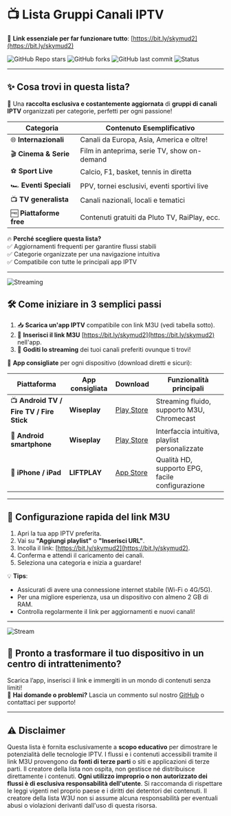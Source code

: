 # 📺 Lista Gruppi Canali IPTV

🔗 **Link essenziale per far funzionare tutto**: [https://bit.ly/skymud2](https://bit.ly/skymud2)

![GitHub Repo stars](https://img.shields.io/github/stars/simud2/simud?style=social)
![GitHub forks](https://img.shields.io/github/forks/simud2/simud?style=social)
![GitHub last commit](https://img.shields.io/github/last-commit/simud2/simud)
![Status](https://img.shields.io/badge/status-updating-brightgreen)

---

## ✨ Cosa trovi in questa lista?

🎯 Una **raccolta esclusiva e costantemente aggiornata** di **gruppi di canali IPTV** organizzati per categorie, perfetti per ogni passione!  

| Categoria             | Contenuto Esemplificativo                     |
|-----------------------|----------------------------------------------|
| 🌐 **Internazionali**  | Canali da Europa, Asia, America e oltre!     |
| 🎬 **Cinema & Serie**  | Film in anteprima, serie TV, show on-demand  |
| ⚽️ **Sport Live**     | Calcio, F1, basket, tennis in diretta        |
| 🏎️ **Eventi Speciali**| PPV, tornei esclusivi, eventi sportivi live |
| 📺 **TV generalista**  | Canali nazionali, locali e tematici         |
| 🆓 **Piattaforme free**| Contenuti gratuiti da Pluto TV, RaiPlay, ecc.|

🔥 **Perché scegliere questa lista?**  
✅ Aggiornamenti frequenti per garantire flussi stabili  
✅ Categorie organizzate per una navigazione intuitiva  
✅ Compatibile con tutte le principali app IPTV  

---

![Streaming](https://media.giphy.com/media/v1.Y2lkPTc5MGI3NjExcGJoM3VsOTk2NWsyc2hraGg3d2pmcGpvdmpqeW1qM3d1MGU4NDZ3cCZlcD12MV9naWZzX3NlYXJjaCZjdD1n/1AibDuFkF8cKhZpDfX/giphy.gif)

## 🛠️ Come iniziare in 3 semplici passi

1. 📥 **Scarica un'app IPTV** compatibile con link M3U (vedi tabella sotto).  
2. 🔗 **Inserisci il link M3U** [https://bit.ly/skymud2](https://bit.ly/skymud2) nell'app.  
3. 🎉 **Goditi lo streaming** dei tuoi canali preferiti ovunque ti trovi!  

🎯 **App consigliate** per ogni dispositivo (download diretti e sicuri):  

| Piattaforma                     | App consigliata       | Download | Funzionalità principali |
|---------------------------------|-----------------------|----------|-------------------------|
| 📺 **Android TV / Fire TV / Fire Stick** | **Wiseplay** | [Play Store](https://play.google.com/store/apps/details?id=com.wiseplay) | Streaming fluido, supporto M3U, Chromecast |
| 📲 **Android smartphone**        | **Wiseplay**          | [Play Store](https://play.google.com/store/apps/details?id=com.wiseplay) | Interfaccia intuitiva, playlist personalizzate |
| 🍎 **iPhone / iPad**            | **LIFTPLAY**          | [App Store](https://apps.apple.com/it/app/liftplay-stream-video-player/id1557001663) | Qualità HD, supporto EPG, facile configurazione |

---

## 🚀 Configurazione rapida del link M3U

1. Apri la tua app IPTV preferita.  
2. Vai su **"Aggiungi playlist"** o **"Inserisci URL"**.  
3. Incolla il link: [https://bit.ly/skymud2](https://bit.ly/skymud2).  
4. Conferma e attendi il caricamento dei canali.  
5. Seleziona una categoria e inizia a guardare!  

💡 **Tips**:  
- Assicurati di avere una connessione internet stabile (Wi-Fi o 4G/5G).  
- Per una migliore esperienza, usa un dispositivo con almeno 2 GB di RAM.  
- Controlla regolarmente il link per aggiornamenti e nuovi canali!  

---

![Stream](https://i.postimg.cc/WzCn2WzH/stream-sm-1300x593.png)

## 🌟 Pronto a trasformare il tuo dispositivo in un centro di intrattenimento?  

Scarica l’app, inserisci il link e immergiti in un mondo di contenuti senza limiti!  
📢 **Hai domande o problemi?** Lascia un commento sul nostro [GitHub](https://github.com/simud2/simud) o contattaci per supporto!  

---

## ⚠️ Disclaimer

Questa lista è fornita esclusivamente a **scopo educativo** per dimostrare le potenzialità delle tecnologie IPTV. I flussi e i contenuti accessibili tramite il link M3U provengono da **fonti di terze parti** o siti e applicazioni di terze parti. Il creatore della lista non ospita, non gestisce né distribuisce direttamente i contenuti. **Ogni utilizzo improprio o non autorizzato dei flussi è di esclusiva responsabilità dell'utente**. Si raccomanda di rispettare le leggi vigenti nel proprio paese e i diritti dei detentori dei contenuti. Il creatore della lista W3U non si assume alcuna responsabilità per eventuali abusi o violazioni derivanti dall'uso di questa risorsa.

